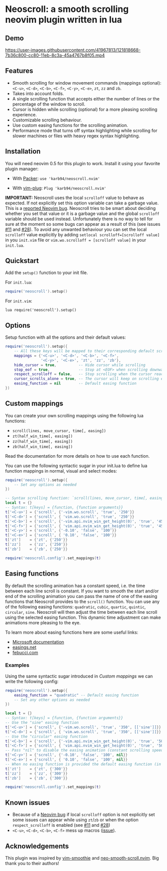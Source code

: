 # Neoscroll: a smooth scrolling neovim plugin written in lua

## Demo
https://user-images.githubusercontent.com/41967813/121818668-7b36c800-cc80-11eb-8c3a-45a4767b8f05.mp4


## Features
* Smooth scrolling for window movement commands (mappings optional): `<C-u>`, `<C-d>`, `<C-b>`, `<C-f>`, `<C-y>`, `<C-e>`, `zt`, `zz` and `zb`.
* Takes into account folds.
* A single scrolling function that accepts either the number of lines or the percentage of the window to scroll.
* Cursor is hidden while scrolling (optional) for a more pleasing scrolling experience.
* Customizable scrolling behaviour.
* Use custom easing functions for the scrolling animation.
* Performance mode that turns off syntax highlighting while scrolling for slower machines or files with heavy regex syntax highlighting.

## Installation
You will need neovim 0.5 for this plugin to work. Install it using your favorite plugin manager:

- With [Packer](https://github.com/wbthomason/packer.nvim): `use 'karb94/neoscroll.nvim'`

- With [vim-plug](https://github.com/junegunn/vim-plug): `Plug 'karb94/neoscroll.nvim'`

**IMPORTANT:** Neoscroll uses the local `scrolloff` value to behave as expected. If not explicitly set this option variable can take a garbage value. This is a [reported Neovim bug](https://github.com/neovim/neovim/issues/13964). Neoscroll tries to be smart about deciding whether you set that value or it is a garbage value and the global `scrolloff` variable should be used instead. Unfortunately there is no way to tell for sure at the moment so some bugs can appear as a result of this (see issues [#11](https://github.com/karb94/neoscroll.nvim/issues/11) and [#28](https://github.com/karb94/neoscroll.nvim/issues/28)). To avoid any unwanted behaviour you can set the local `scrolloff` value explicitly by adding `setlocal scrolloff=[scrolloff value]` in you `init.vim` file or `vim.wo.scrolloff = [scrolloff value]` in your `init.lua`.


## Quickstart
Add the `setup()` function to your init file.

For `init.lua`:
```Lua
require('neoscroll').setup()
```
For `init.vim`:
```Vim
lua require('neoscroll').setup()
```


## Options
Setup function with all the options and their default values:
```Lua
require('neoscroll').setup({
    -- All these keys will be mapped to their corresponding default scrolling animation
    mappings = {'<C-u>', '<C-d>', '<C-b>', '<C-f>',
                '<C-y>', '<C-e>', 'zt', 'zz', 'zb'},
    hide_cursor = true,          -- Hide cursor while scrolling
    stop_eof = true,             -- Stop at <EOF> when scrolling downwards
    respect_scrolloff = false,   -- Stop scrolling when the cursor reaches the scrolloff margin of the file
    cursor_scrolls_alone = true, -- The cursor will keep on scrolling even if the window cannot scroll further
    easing_function = nil        -- Default easing function
})
```


## Custom mappings
You can create your own scrolling mappings using the following lua functions:
* `scroll(lines, move_cursor, time[, easing])`
* `zt(half_win_time[, easing])`
* `zz(half_win_time[, easing])`
* `zb(half_win_time[, easing])`

Read the documentation for more details on how to use each function.

You can use the following syntactic sugar in your init.lua to define lua function mappings in normal, visual
and select modes:
```Lua
require('neoscroll').setup({
    -- Set any options as needed
})

-- Syntax scrolling function: `scroll(lines, move_cursor, time[, easing_function_name])`
local t = {}
-- Syntax: t[keys] = {function, {function arguments}}
t['<C-u>'] = {'scroll', {'-vim.wo.scroll', 'true', '250'}}
t['<C-d>'] = {'scroll', { 'vim.wo.scroll', 'true', '250'}}
t['<C-b>'] = {'scroll', {'-vim.api.nvim_win_get_height(0)', 'true', '450'}}
t['<C-f>'] = {'scroll', { 'vim.api.nvim_win_get_height(0)', 'true', '450'}}
t['<C-y>'] = {'scroll', {'-0.10', 'false', '100'}}
t['<C-e>'] = {'scroll', { '0.10', 'false', '100'}}
t['zt']    = {'zt', {'250'}}
t['zz']    = {'zz', {'250'}}
t['zb']    = {'zb', {'250'}}

require('neoscroll.config').set_mappings(t)
```


## Easing functions
By default the scrolling animation has a constant speed, i.e. the time between each line scroll is constant. 
If you want to smooth the start and/or end of the scrolling animation you can pass the name of one of the
easing functions that Neoscroll provides to the `scroll()` function. You can use any of the following easing
functions: `quadratic`, `cubic`, `quartic`, `quintic`, `circular`, `sine`. Neoscroll will then adjust the time
between each line scroll using the selected easing function. This dynamic time adjustment can make animations
more pleasing to the eye.

To learn more about easing functions here are some useful links:
* [Microsoft documentation](https://docs.microsoft.com/en-us/dotnet/desktop/wpf/graphics-multimedia/easing-functions?view=netframeworkdesktop-4.8)
* [easings.net](https://easings.net/)
* [febucci.com](https://www.febucci.com/2018/08/easing-functions/)

### Examples
Using the same syntactic sugar introduced in _Custom mappings_ we can write the following config:
```Lua
require('neoscroll').setup({
    easing_function = "quadratic" -- Default easing function
    -- Set any other options as needed
})

local t = {}
-- Syntax: t[keys] = {function, {function arguments}}
-- Use the "sine" easing function
t['<C-u>'] = {'scroll', {'-vim.wo.scroll', 'true', '350', [['sine']]}}
t['<C-d>'] = {'scroll', { 'vim.wo.scroll', 'true', '350', [['sine']]}}
-- Use the "circular" easing function
t['<C-b>'] = {'scroll', {'-vim.api.nvim_win_get_height(0)', 'true', '500', [['circular']]}}
t['<C-f>'] = {'scroll', { 'vim.api.nvim_win_get_height(0)', 'true', '500', [['circular']]}}
-- Pass "nil" to disable the easing animation (constant scrolling speed)
t['<C-y>'] = {'scroll', {'-0.10', 'false', '100', nil}}
t['<C-e>'] = {'scroll', { '0.10', 'false', '100', nil}}
-- When no easing function is provided the default easing function (in this case "quadratic") will be used
t['zt']    = {'zt', {'300'}}
t['zz']    = {'zz', {'300'}}
t['zb']    = {'zb', {'300'}}

require('neoscroll.config').set_mappings(t)
```


## Known issues
* Because of a [Neovim bug](https://github.com/neovim/neovim/issues/13964) if local `scrolloff` option is not explicitly set some issues can appear while using `zt`/`zb` or when the option `respect_scrolloff` is enabled (see [#11](https://github.com/karb94/neoscroll.nvim/issues/11) and [#28](https://github.com/karb94/neoscroll.nvim/issues/28)) 
* `<C-u>`, `<C-d>`, `<C-b>`, `<C-f>` mess up macros ([issue](https://github.com/karb94/neoscroll.nvim/issues/9)).


## Acknowledgements
This plugin was inspired by [vim-smoothie](https://github.com/psliwka/vim-smoothie) and [neo-smooth-scroll.nvim](https://github.com/cossonleo/neo-smooth-scroll.nvim).
Big thank you to their authors!
